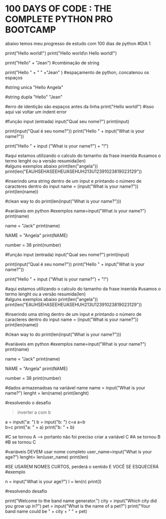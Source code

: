 # 100 DAYS OF CODE : THE COMPLETE PYTHON PRO BOOTCAMP

abaixo temos meu progresso de estudo com 100 dias de python
#DIA 1

print("Hello world!")
print("Hello world\n Hello world!")

print("Hello" + "Jean")
#combinação de string


print("Hello " + " " +"Jean" )
#espaçamento de python, concatenou os espaços

#string unica
"Hello Angela"

#string dupla
"Hello" "Jean"

#erro de identição são espaços antes da linha
 print("Hello world!") #isso aqui vai voltar um indent error

#função input (entrada)
input("Qual seu nome?")
print(input)

print(input("Qual é seu nome?"))
print("Hello " + input("What is your name?"))

print("Hello " + input ("What is your name?") + "!")


#aqui estamos utilizando o calculo do tamanho da frase inserida
#usamos o termo lenght ou a versão resumida(len)     
#alguns exemplos abaixo
print(len("angela"))
print(len("EAUHSEHASEEHEUASEHUH213U12391023819023129"))

#inserindo uma string dentro de um input e printando o número de caracteres dentro do input
name = (input("What is your name?"))
print(len(name))

#clean way to do
print(len(input("What is your name?")))


#variáveis em python
#exemplos
name=input("What is your name?")
print(name)

name = "Jack"
print(name)

NAME = "Angela"
print(NAME)

number = 38
print(number)




#função input (entrada)
input("Qual seu nome?")
print(input)

print(input("Qual é seu nome?"))
print("Hello " + input("What is your name?"))

print("Hello " + input ("What is your name?") + "!")


#aqui estamos utilizando o calculo do tamanho da frase inserida
#usamos o termo lenght ou a versão resumida(len)     
#alguns exemplos abaixo
print(len("angela"))
print(len("EAUHSEHASEEHEUASEHUH213U12391023819023129"))

#inserindo uma string dentro de um input e printando o número de caracteres dentro do input
name = (input("What is your name?"))
print(len(name))

#clean way to do
print(len(input("What is your name?")))


#variáveis em python
#exemplos
name=input("What is your name?")
print(name)

name = "Jack"
print(name)

NAME = "Angela"
print(NAME)

number = 38
print(number)

#dados armazenadoas na variável name
name = input("What is your name?")
lenght = len(name)
print(lenght)

#resolvendo o desafio
>inverter a com b 

a = input("a: ")
b = input("b: ")
c=a 
a=b  
b=c
print("a: " + a)
print("b: " + b)

#C se tornou A --> portanto não foi preciso criar a variável C
#A se tornou B 
#B se tornou C


#variáveis DEVEM usar nome completo 
user_name=input("What is your age?")
lenght= len(user_name)
print(len)

#SE USAREM NOMES CURTOS, perderá o sentido E VOCÊ SE ESQUECERÁ
#exemplo

n = input("What is your age?")
l = len(n)
print(l)

#resolvendo desafio

print("Welcome to the band name generator.")
city = input("Which city did you grow up in?")
pet = input("What is the name of a pet?")
print("Your band name could be " + city + " " + pet)
